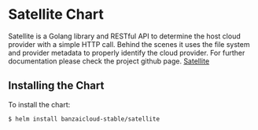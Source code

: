 # Satellite Chart

Satellite is a Golang library and RESTful API to determine the host cloud provider with a simple HTTP call. Behind the scenes it uses the file system and provider metadata to properly identify the cloud provider. For further documentation please check the project github page. [Satellite](https://github.com/banzaicloud/satellite) 

## Installing the Chart

To install the chart:

```
$ helm install banzaicloud-stable/satellite
```